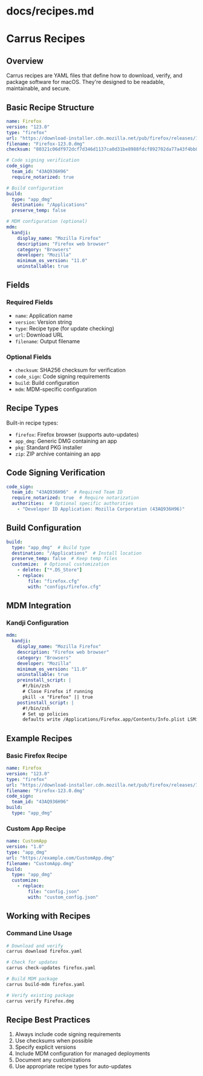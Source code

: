 # docs/recipes.md
# Carrus Recipes

## Overview

Carrus recipes are YAML files that define how to download, verify, and package software for macOS. They're designed to be readable, maintainable, and secure.

## Basic Recipe Structure

```yaml
name: Firefox
version: "123.0"
type: "firefox"
url: "https://download-installer.cdn.mozilla.net/pub/firefox/releases/123.0/mac/en-US/Firefox%20123.0.dmg"
filename: "Firefox-123.0.dmg"
checksum: "80321c06df972dcf7d346d1137ca0d31be8988fdcf892702da77a43f4bb8a8f1"

# Code signing verification
code_sign:
  team_id: "43AQ936H96"
  require_notarized: true

# Build configuration
build:
  type: "app_dmg"
  destination: "/Applications"
  preserve_temp: false

# MDM configuration (optional)
mdm:
  kandji:
    display_name: "Mozilla Firefox"
    description: "Firefox web browser"
    category: "Browsers"
    developer: "Mozilla"
    minimum_os_version: "11.0"
    uninstallable: true
```

## Fields

### Required Fields
- `name`: Application name
- `version`: Version string
- `type`: Recipe type (for update checking)
- `url`: Download URL
- `filename`: Output filename

### Optional Fields
- `checksum`: SHA256 checksum for verification
- `code_sign`: Code signing requirements
- `build`: Build configuration
- `mdm`: MDM-specific configuration

## Recipe Types

Built-in recipe types:
- `firefox`: Firefox browser (supports auto-updates)
- `app_dmg`: Generic DMG containing an app
- `pkg`: Standard PKG installer
- `zip`: ZIP archive containing an app

## Code Signing Verification

```yaml
code_sign:
  team_id: "43AQ936H96"  # Required Team ID
  require_notarized: true  # Require notarization
  authorities:  # Optional specific authorities
    - "Developer ID Application: Mozilla Corporation (43AQ936H96)"
```

## Build Configuration

```yaml
build:
  type: "app_dmg"  # Build type
  destination: "/Applications"  # Install location
  preserve_temp: false  # Keep temp files
  customize:  # Optional customization
    - delete: ["*.DS_Store"]
    - replace: 
        file: "firefox.cfg"
        with: "configs/firefox.cfg"
```

## MDM Integration

### Kandji Configuration
```yaml
mdm:
  kandji:
    display_name: "Mozilla Firefox"
    description: "Firefox web browser"
    category: "Browsers"
    developer: "Mozilla"
    minimum_os_version: "11.0"
    uninstallable: true
    preinstall_script: |
      #!/bin/zsh
      # Close Firefox if running
      pkill -x "Firefox" || true
    postinstall_script: |
      #!/bin/zsh
      # Set up policies
      defaults write /Applications/Firefox.app/Contents/Info.plist LSMinimumSystemVersion "11.0"
```

## Example Recipes

### Basic Firefox Recipe
```yaml
name: Firefox
version: "123.0"
type: "firefox"
url: "https://download-installer.cdn.mozilla.net/pub/firefox/releases/123.0/mac/en-US/Firefox%20123.0.dmg"
filename: "Firefox-123.0.dmg"
code_sign:
  team_id: "43AQ936H96"
build:
  type: "app_dmg"
```

### Custom App Recipe
```yaml
name: CustomApp
version: "1.0"
type: "app_dmg"
url: "https://example.com/CustomApp.dmg"
filename: "CustomApp.dmg"
build:
  type: "app_dmg"
  customize:
    - replace:
        file: "config.json"
        with: "custom_config.json"
```

## Working with Recipes

### Command Line Usage
```bash
# Download and verify
carrus download firefox.yaml

# Check for updates
carrus check-updates firefox.yaml

# Build MDM package
carrus build-mdm firefox.yaml

# Verify existing package
carrus verify Firefox.dmg
```

## Recipe Best Practices

1. Always include code signing requirements
2. Use checksums when possible
3. Specify explicit versions
4. Include MDM configuration for managed deployments
5. Document any customizations
6. Use appropriate recipe types for auto-updates
